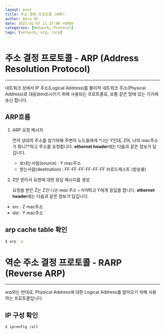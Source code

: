 ```yaml
---
layout: post
title: 주소 결정 프로토콜 (ARP)
author: Hara Oh
date: 2022-02-07 11:37:00 +0800
categories: [Network, Protocol]
tags: [network, arp, rarp]
---
```

# 주소 결정 프로토콜 - ARP (Address Resolution Protocol)
---
네트워크 상에서 IP 주소(Logical Address)를 물리적 네트워크 주소(Physical Address)로 대응(bind)시키기 위해 사용되는 프로토콜로, 보통 같은 망에 있는 기기에 송신 합니다.
## ARP흐름

1. ARP 요청 메시지
         
    먼저 상대의 주소를 알기위해 주변의 노드들에게 *나는 Y인데, Z야, 너의 mac주소가 뭐니?*하고 주소를 요청합니다. 
  **ethernet header**에는 다음과 같은 정보가 담깁니다.
    - 보내는사람(source) : Y mac주소
    - 받는사람(destination) :  FF-FF-FF-FF-FF-FF 브로드캐스트 (방송용)
2. Z만 받아서 요청에 대한 응답 메시지를 생성
   
    요청을 받은 Z는 *Z인 나는 mac주소 ~이야*하고 Y에게 응답을 합니다.
  **ethernet header**에는 다음과 같은 정보가 담깁니다.
  - src : Z mac주소
  - dst : Y mac주소

## arp cache table 확인


```bash
$ arp -a
```
# 역순 주소 결정 프로토콜 - RARP (Reverse ARP)
---

arp와는 반대로, Physical Address에 대한 Logical Address를 알아오기 위해 사용하는 프로토콜입니다.
## IP 구성 확인

```bash
$ ipconfig /all
```
